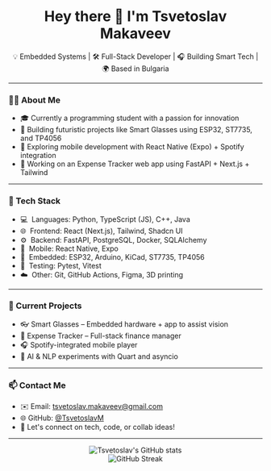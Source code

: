 <h1 align="center">Hey there 👋 I'm Tsvetoslav Makaveev</h1>
<p align="center">
  💡 Embedded Systems | 🛠️ Full-Stack Developer | 🎧 Building Smart Tech | 🌍 Based in Bulgaria  
</p>

---

### 👨‍💻 About Me

- 🎓 Currently a programming student with a passion for innovation  
- 🤖 Building futuristic projects like Smart Glasses using ESP32, ST7735, and TP4056  
- 📱 Exploring mobile development with React Native (Expo) + Spotify integration  
- 💼 Working on an Expense Tracker web app using FastAPI + Next.js + Tailwind  

---

### 🔧 Tech Stack

- 💻 &nbsp;Languages: Python, TypeScript (JS), C++, Java  
- 🌐 &nbsp;Frontend: React (Next.js), Tailwind, Shadcn UI  
- ⚙️ &nbsp;Backend: FastAPI, PostgreSQL, Docker, SQLAlchemy  
- 📱 &nbsp;Mobile: React Native, Expo  
- 🔌 &nbsp;Embedded: ESP32, Arduino, KiCad, ST7735, TP4056  
- 🧪 &nbsp;Testing: Pytest, Vitest  
- ☁️ &nbsp;Other: Git, GitHub Actions, Figma, 3D printing  

---

### 🚀 Current Projects

- 👓 Smart Glasses – Embedded hardware + app to assist vision  
- 💸 Expense Tracker – Full-stack finance manager  
- 🎧 Spotify-integrated mobile player  
- 🧠 AI & NLP experiments with Quart and asyncio  

---

### 📫 Contact Me

- ✉️ Email: tsvetoslav.makaveev@gmail.com  
- 🌐 GitHub: [@TsvetoslavM](https://github.com/TsvetoslavM)  
- 💬 Let's connect on tech, code, or collab ideas!

---

<p align="center">
  <img src="https://github-readme-stats.vercel.app/api?username=TsvetoslavM&show_icons=true&theme=radical" alt="Tsvetoslav's GitHub stats"/>
  <br>
  <img src="https://github-readme-streak-stats.herokuapp.com/?user=TsvetoslavM&theme=radical" alt="GitHub Streak"/>
</p>
